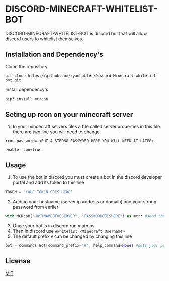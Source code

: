 # DISCORD-MINECRAFT-WHITELIST-BOT

DISCORD-MINECRAFT-WHITELIST-BOT is discord bot that will allow discord users to whitelist themselves.

## Installation and Dependency's 

Clone the repository
```
git clone https://github.com/ryanhubler/Discord-Minecraft-whitelist-bot.git
```
Install dependency's 
```bash
pip3 install mcrcon
```
## Seting up rcon on your minecraft server
1. In your mincecraft servers files a file called server.properties in this file there are two line you will need to change.
```
rcon.password= <PUT A STRONG PASSWORD HERE YOU WILL NEED IT LATER>
```
```
enable-rcon=true
```
## Usage
1. To use the bot in discord you must create a bot in the discord developer portal and add its token to this line
```python
TOKEN = 'YOUR TOKEN GOES HERE'
````
2. Adding your hostname (server ip address or domain) and your strong password from earlier
```python
with MCRcon("HOSTNAMEOFMCSERVER", "PASSWORDGOESHERE") as mcr: #send the whitelist command to minecraft server
```
3. Once your bot is in discord run main.py
4. Then in discord use ```#whitelist <Minecraft Username>``` 
5. The default prefix ```#``` can be changed by changing this line 
```python
bot = commands.Bot(command_prefix='#', help_command=None) #sets your prefix
``` 

## License
[MIT](https://choosealicense.com/licenses/mit/)
